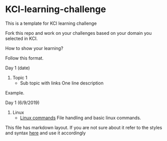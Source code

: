 # KCI-learning-challenge
This is a template for KCI learning challenge

Fork this repo and work on your challenges based on your domain you selected in KCI.

How to show your learning?

Follow this format.

Day 1 (date)
1. Topic 1
   * Sub topic with links
     One line description


Example.

Day 1 (6/9/2019)
1. Linux
   * [Linux commands]()
     File handling and basic linux commands.



This file has markdown layout. If you are not sure about it refer to the styles and syntax [here](https://guides.github.com/features/mastering-markdown/) and use it accordingly

